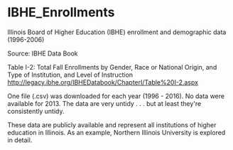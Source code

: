 # IBHE_Enrollments
Illinois Board of Higher Education (IBHE) enrollment and demographic data (1996-2006)

Source: IBHE Data Book

Table I-2: Total Fall Enrollments by Gender, Race or National Origin, and Type of Institution, and Level of Instruction
http://legacy.ibhe.org/IBHEDatabook/ChapterI/Table%20I-2.aspx

One file (.csv) was downloaded for each year (1996 - 2016). No data were available for 2013. The data are very untidy . . . but at least they're consistently untidy.

These data are publicly available and represent all institutions of higher education in Illinois. As an example, Northern Illinois University is explored in detail.
